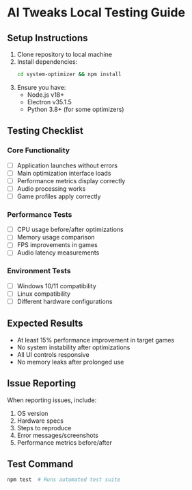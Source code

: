# AI Tweaks Local Testing Guide

## Setup Instructions
1. Clone repository to local machine
2. Install dependencies:
   ```bash
   cd system-optimizer && npm install
   ```
3. Ensure you have:
   - Node.js v18+
   - Electron v35.1.5
   - Python 3.8+ (for some optimizers)

## Testing Checklist
### Core Functionality
- [ ] Application launches without errors
- [ ] Main optimization interface loads
- [ ] Performance metrics display correctly
- [ ] Audio processing works
- [ ] Game profiles apply correctly

### Performance Tests
- [ ] CPU usage before/after optimizations
- [ ] Memory usage comparison
- [ ] FPS improvements in games
- [ ] Audio latency measurements

### Environment Tests
- [ ] Windows 10/11 compatibility
- [ ] Linux compatibility
- [ ] Different hardware configurations

## Expected Results
- At least 15% performance improvement in target games
- No system instability after optimizations
- All UI controls responsive
- No memory leaks after prolonged use

## Issue Reporting
When reporting issues, include:
1. OS version
2. Hardware specs
3. Steps to reproduce
4. Error messages/screenshots
5. Performance metrics before/after

## Test Command
```bash
npm test  # Runs automated test suite
